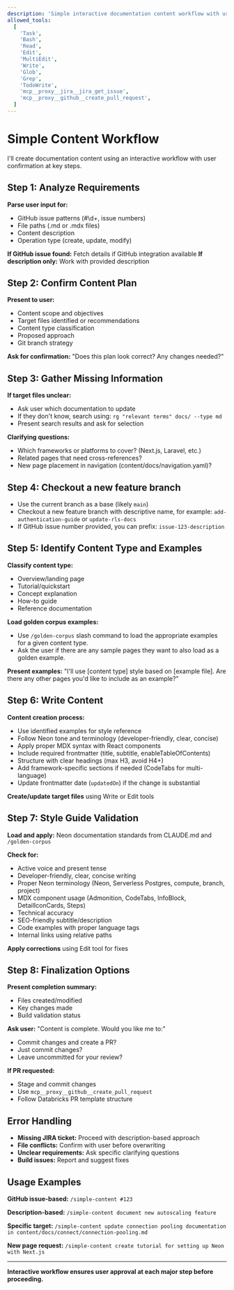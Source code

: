 ```yaml
---
description: 'Simple interactive documentation content workflow with user confirmation steps'
allowed_tools:
  [
    'Task',
    'Bash',
    'Read',
    'Edit',
    'MultiEdit',
    'Write',
    'Glob',
    'Grep',
    'TodoWrite',
    'mcp__proxy__jira__jira_get_issue',
    'mcp__proxy__github__create_pull_request',
  ]
---
```


# Simple Content Workflow

I'll create documentation content using an interactive workflow with user confirmation at key steps.

## Step 1: Analyze Requirements

**Parse user input for:**

- GitHub issue patterns (#\d+, issue numbers)
- File paths (.md or .mdx files)
- Content description
- Operation type (create, update, modify)

**If GitHub issue found:** Fetch details if GitHub integration available
**If description only:** Work with provided description

## Step 2: Confirm Content Plan

**Present to user:**

- Content scope and objectives
- Target files identified or recommendations
- Content type classification
- Proposed approach
- Git branch strategy

**Ask for confirmation:** "Does this plan look correct? Any changes needed?"

## Step 3: Gather Missing Information

**If target files unclear:**

- Ask user which documentation to update
- If they don't know, search using: `rg "relevant terms" docs/ --type md`
- Present search results and ask for selection

**Clarifying questions:**

- Which frameworks or platforms to cover? (Next.js, Laravel, etc.)
- Related pages that need cross-references?
- New page placement in navigation (content/docs/navigation.yaml)?

## Step 4: Checkout a new feature branch

- Use the current branch as a base (likely `main`)
- Checkout a new feature branch with descriptive name, for example: `add-authentication-guide` or `update-rls-docs`
- If GitHub issue number provided, you can prefix: `issue-123-description`

## Step 5: Identify Content Type and Examples

**Classify content type:**

- Overview/landing page
- Tutorial/quickstart
- Concept explanation
- How-to guide
- Reference documentation

**Load golden corpus examples:**

- Use `/golden-corpus` slash command to load the appropriate examples for a given content type.
- Ask the user if there are any sample pages they want to also load as a golden example.

**Present examples:** "I'll use [content type] style based on [example file]. Are there any other pages you'd like to include as an example?"

## Step 6: Write Content

**Content creation process:**

- Use identified examples for style reference
- Follow Neon tone and terminology (developer-friendly, clear, concise)
- Apply proper MDX syntax with React components
- Include required frontmatter (title, subtitle, enableTableOfContents)
- Structure with clear headings (max H3, avoid H4+)
- Add framework-specific sections if needed (CodeTabs for multi-language)
- Update frontmatter date (`updatedOn`) if the change is substantial

**Create/update target files** using Write or Edit tools

## Step 7: Style Guide Validation

**Load and apply:** Neon documentation standards from CLAUDE.md and `/golden-corpus`

**Check for:**

- Active voice and present tense
- Developer-friendly, clear, concise writing
- Proper Neon terminology (Neon, Serverless Postgres, compute, branch, project)
- MDX component usage (Admonition, CodeTabs, InfoBlock, DetailIconCards, Steps)
- Technical accuracy
- SEO-friendly subtitle/description
- Code examples with proper language tags
- Internal links using relative paths

**Apply corrections** using Edit tool for fixes

## Step 8: Finalization Options

**Present completion summary:**

- Files created/modified
- Key changes made
- Build validation status

**Ask user:** "Content is complete. Would you like me to:"

- Commit changes and create a PR?
- Just commit changes?
- Leave uncommitted for your review?

**If PR requested:**

- Stage and commit changes
- Use `mcp__proxy__github__create_pull_request`
- Follow Databricks PR template structure

## Error Handling

- **Missing JIRA ticket:** Proceed with description-based approach
- **File conflicts:** Confirm with user before overwriting
- **Unclear requirements:** Ask specific clarifying questions
- **Build issues:** Report and suggest fixes

## Usage Examples

**GitHub issue-based:**
`/simple-content #123`

**Description-based:**
`/simple-content document new autoscaling feature`

**Specific target:**
`/simple-content update connection pooling documentation in content/docs/connect/connection-pooling.md`

**New page request:**
`/simple-content create tutorial for setting up Neon with Next.js`

---

**Interactive workflow ensures user approval at each major step before proceeding.**
